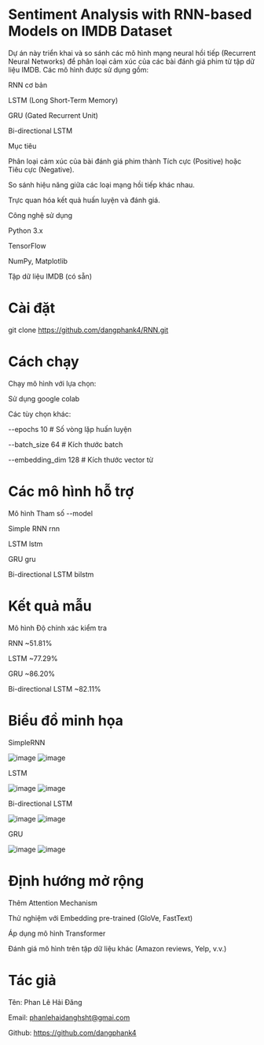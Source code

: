 # Sentiment Analysis with RNN-based Models on IMDB Dataset

Dự án này triển khai và so sánh các mô hình mạng neural hồi tiếp (Recurrent Neural Networks) để phân loại cảm xúc của các bài đánh giá phim từ tập dữ liệu IMDB. Các mô hình được sử dụng gồm:

RNN cơ bản

LSTM (Long Short-Term Memory)

GRU (Gated Recurrent Unit)

Bi-directional LSTM

Mục tiêu

Phân loại cảm xúc của bài đánh giá phim thành Tích cực (Positive) hoặc Tiêu cực (Negative).

So sánh hiệu năng giữa các loại mạng hồi tiếp khác nhau.

Trực quan hóa kết quả huấn luyện và đánh giá.

Công nghệ sử dụng

Python 3.x

TensorFlow 

NumPy, Matplotlib

Tập dữ liệu IMDB (có sẵn)

# Cài đặt

git clone https://github.com/dangphank4/RNN.git

# Cách chạy

Chạy mô hình với lựa chọn:

Sử dụng google colab

Các tùy chọn khác:

--epochs 10         # Số vòng lặp huấn luyện

--batch_size 64     # Kích thước batch

--embedding_dim 128 # Kích thước vector từ

# Các mô hình hỗ trợ

Mô hình	Tham số --model

Simple RNN	rnn

LSTM	lstm

GRU	gru

Bi-directional LSTM	bilstm

# Kết quả mẫu

Mô hình	Độ chính xác kiểm tra

RNN	~51.81%

LSTM	~77.29%

GRU	~86.20%

Bi-directional LSTM	~82.11%

# Biểu đồ minh họa 

SimpleRNN

![image](https://github.com/user-attachments/assets/311b9c95-fe68-4ab9-854a-a002361112c0)
![image](https://github.com/user-attachments/assets/0233a779-e2e9-4115-98e6-4ee8639770f2)

LSTM

![image](https://github.com/user-attachments/assets/24f5e2ae-1da1-4fb0-8d92-d1c5d8bc817f)
![image](https://github.com/user-attachments/assets/6b1ba032-3ec2-412e-be70-70868725a4a9)

Bi-directional LSTM

![image](https://github.com/user-attachments/assets/040c01ef-9365-401b-844d-76b792645a64)
![image](https://github.com/user-attachments/assets/689a2038-dca4-4d09-b3b8-0e3c8fc4b9ec)

GRU

![image](https://github.com/user-attachments/assets/9400634d-e117-45be-8b40-74775282291d)
![image](https://github.com/user-attachments/assets/50008f90-99ff-440b-9fd6-cb9a5f022e88)

# Định hướng mở rộng

Thêm Attention Mechanism

Thử nghiệm với Embedding pre-trained (GloVe, FastText)

Áp dụng mô hình Transformer

Đánh giá mô hình trên tập dữ liệu khác (Amazon reviews, Yelp, v.v.)

# Tác giả

Tên: Phan Lê Hải Đăng

Email: phanlehaidanghsht@gmai.com

Github: https://github.com/dangphank4
